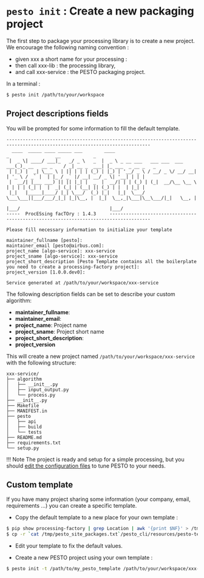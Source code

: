 # `pesto init` : Create a new packaging project

The first step to package your processing library is to create a new project.
We encourage the following naming convention :

- given xxx a short name for your processing :
- then call xxx-lib : the processing library,
- and call xxx-service : the PESTO packaging project.


In a terminal :
```bash
$ pesto init /path/to/your/workspace
```

## Project descriptions fields

You will be prompted for some information to fill the default template.

```
---------------------------------------------------------------------------------------------------------------------------
  ____  _____ ____ _____ ___        ____                              _                 __            _
 |  _ \| ____/ ___|_   _/ _ \   _  |  _ \ _ __ ___   ___ ___  ___ ___(_)_ __   __ _    / _| __ _  ___| |_ ___  _ __ _   _
 | |_) |  _| \___ \ | || | | | (_) | |_) | '__/ _ \ / __/ _ \/ __/ __| | '_ \ / _` |  | |_ / _` |/ __| __/ _ \| '__| | | |
 |  __/| |___ ___) || || |_| |  _  |  __/| | | (_) | (_|  __/\__ \__ \ | | | | (_| |  |  _| (_| | (__| || (_) | |  | |_| |
 |_|   |_____|____/ |_| \___/  (_) |_|   |_|  \___/ \___\___||___/___/_|_| |_|\__, |  |_|  \__,_|\___|\__\___/|_|   \__, |
                                                                              |___/                                 |___/
-----  ProcESsing facTOry : 1.4.3     -------------------------------------------------------------------------------------

Please fill necessary information to initialize your template

maintainer_fullname [pesto]: 
maintainer_email [pesto@airbus.com]: 
project_name [algo-service]: xxx-service
project_sname [algo-service]: xxx-service
project_short_description [Pesto Template contains all the boilerplate you need to create a processing-factory project]: 
project_version [1.0.0.dev0]: 

Service generated at /path/to/your/workspace/xxx-service
```

The following description fields can be set to describe your custom algorithm:

- **maintainer_fullname**:
- **maintainer_email**:
- **project_name**: Project name
- **project_sname**: Project short name
- **project_short_description**:
- **project_version**

[//]: # (TODO: Add the precise use of each field)

This will create a new project named `/path/to/your/workspace/xxx-service` with the following structure:

```text
xxx-service/
├── algorithm
│   ├── __init__.py
│   ├── input_output.py
│   └── process.py
├── __init__.py
├── Makefile
├── MANIFEST.in
├── pesto
│   ├── api
│   ├── build
│   └── tests
├── README.md
├── requirements.txt
└── setup.py
```

!!! Note
    The project is ready and setup for a simple processing, but you should [edit the configuration files](package_configuration.md) to tune PESTO to your needs.


## Custom template

If you have many project sharing some information (your company, email, requirements ...) you can create a specific template.

- Copy the default template to a new place for your own template :

```bash
$ pip show processing-factory | grep Location | awk '{print $NF}' > /tmp/pesto_site_packages.txt
$ cp -r `cat /tmp/pesto_site_packages.txt`/pesto_cli/resources/pesto-template /path/to/my_pesto_template
```

- Edit your template to fix the default values.

- Create a new PESTO project using your own template :

```bash
$ pesto init -t /path/to/my_pesto_template /path/to/your/workspace/xxx-service
```

